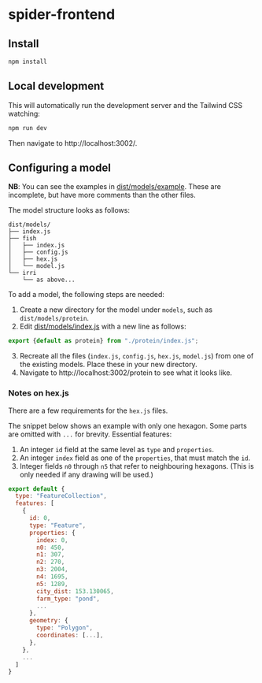 # spider-frontend

## Install
```bash
npm install
```

## Local development
This will automatically run the development server and the Tailwind CSS watching:
```bash
npm run dev
```

Then navigate to http://localhost:3002/.

## Configuring a model
**NB**: You can see the examples in [dist/models/example](dist/models/example).
These are incomplete, but have more comments than the other files.

The model structure looks as follows:
```
dist/models/
├── index.js
├── fish
│   ├── index.js
│   ├── config.js
│   ├── hex.js
│   └── model.js
└── irri
    └── as above...
```

To add a model, the following steps are needed:
1. Create a new directory for the model under `models`, such as `dist/models/protein`.
2. Edit [dist/models/index.js](dist/models/index.js) with a new line as follows:
```javascript
export {default as protein} from "./protein/index.js";
```
3. Recreate all the files (`index.js`, `config.js`, `hex.js`, `model.js`) from one of the existing models.
Place these in your new directory.
4. Navigate to http://localhost:3002/protein to see what it looks like.

### Notes on hex.js
There are a few requirements for the `hex.js` files.

The snippet below shows an example with only one hexagon.
Some parts are omitted with `...` for brevity.
Essential features:
1. An integer `id` field at the same level as `type` and `properties`.
2. An integer `index` field as one of the `properties`, that must match the `id`.
3. Integer fields `n0` through `n5` that refer to neighbouring hexagons.
(This is only needed if any drawing will be used.)

```javascript
export default {
  type: "FeatureCollection",
  features: [
    {
      id: 0,
      type: "Feature",
      properties: {
        index: 0,
        n0: 450,
        n1: 307,
        n2: 270,
        n3: 2004,
        n4: 1695,
        n5: 1289,
        city_dist: 153.130065,
        farm_type: "pond",
        ...
      },
      geometry: {
        type: "Polygon",
        coordinates: [...],
      },
    },
    ...
  ]
}
```
